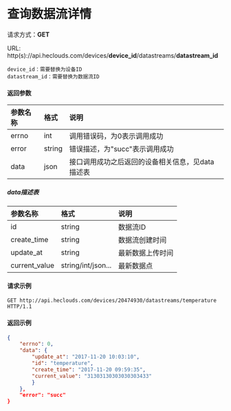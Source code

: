 # 查询数据流详情
请求方式：**GET**

URL: http(s)://api.heclouds.com/devices/**device_id**/datastreams/**datastream_id**

    device_id：需要替换为设备ID
    datastream_id：需要替换为数据流ID


#### 返回参数
参数名称 | 格式 | 说明
:- | :- | :- 
errno | int | 调用错误码，为0表示调用成功
error | string | 错误描述，为"succ"表示调用成功
data | json | 接口调用成功之后返回的设备相关信息，见data描述表

##### data描述表
参数名称 | 格式 | 说明
:- | :- | :- 
id | string | 数据流ID
create_time | string | 数据流创建时间
update_at | string | 最新数据上传时间
current_value | string/int/json... | 最新数据点


#### 请求示例
```text
GET http://api.heclouds.com/devices/20474930/datastreams/temperature HTTP/1.1
```

#### 返回示例
```json
{
	"errno": 0,
	"data": {
		"update_at": "2017-11-20 10:03:10",
		"id": "temperature",
		"create_time": "2017-11-20 09:59:35",
		"current_value": "31303130303030303433"
		}
	},
	"error": "succ"
}
```
